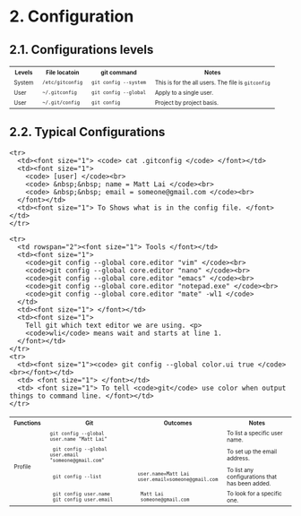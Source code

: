 # 2. Configuration


## 2.1. Configurations levels

<table>
  <tr>
    <th><font size="1">Levels</font></th>	
    <th><font size="1">File locatoin</font></th>	    
    <th><font size="1">git command</font></th>	      
    <th><font size="1">Notes</font></th>	            
  </tr>
  <tr>
  <tr>
    <td><font size="1">System</font></td>
    <td><font size="1"><code>/etc/gitconfig</code></font></td>
    <td><font size="1"><code>git config --system</code></font></td>
    <td><font size="1">
      This is for the all users. The file is <code>gitconfig</code>
    </font></td>            
  </tr>
  <tr>
    <td><font size="1">User</font></td>
    <td><font size="1"><code>~/.gitconfig</code></font></td>
    <td><font size="1"><code>git config --global</code></font></td>
    <td><font size="1">
      Apply to a single user. 
    </font></td>            
  </tr>
  <tr>
    <td><font size="1">User</font></td>
    <td><font size="1"><code>~<my_project>/.git/config</code></font></td>
    <td><font size="1"><code>git config </code></font></td>    
    <td><font size="1">
      Project by project basis. 
    </font></td>            
  </tr>
</table>


## 2.2. Typical Configurations

<table>
    <tr>
    <th><font size="1">Functions </font></th>	
    <th><font size="1">Git </font></th>	
    <th><font size="1">Outcomes </font></th>	    
    <th><font size="1">Notes </font></th>	
    </tr>
    <tr>
      <td rowspan="5"><font size="1"> Profile </font></td>
      <td><font size="1"> <code>git config --global user.name "Matt Lai"</code></td>      
      <td><font size="1"> </font></td>	     
      <td><font size="1"> To list a specific user name. </font></td> 
    </tr>	  
    <tr>
      <td><font size="1"><code> git config --global user.email "someone@gmail.com" </code> <br></font></td>
      <td><font size="1"> </font></td>	     
      <td><font size="1"> To set up the email address. </font></td>
    </tr>
    <tr>
      <td><font size="1"><code> git config --list </code> <br></font></td>
      <td><font size="1"> 
        <code>user.name=Matt Lai</code><br>
        <code>user.email=someone@gmail.com</code>        
      </font></td>	     
      <td><font size="1"> To list any configurations that has been added. </font></td>
    </tr>
    <tr>
      <td><font size="1">
        <code> git config user.name </code> <br>
        <code> git config user.email </code>         
      </font></td>
      <td><font size="1"> 
        <code> Matt Lai </code><br>
        <code> someone@gmail.com </code><br>
      </font></td>
      <td><font size="1"> To look for a specific one. </font></td>
    </tr>

    <tr>
      <td><font size="1"> <code> cat .gitconfig </code> </font></td>
      <td><font size="1"> 
        <code> [user] </code><br>
        <code> &nbsp;&nbsp; name = Matt Lai </code><br>
        <code> &nbsp;&nbsp; email = someone@gmail.com </code><br>
      </font></td>
      <td><font size="1"> To Shows what is in the config file. </font></td>
    </tr>

    <tr>
      <td rowspan="2"><font size="1"> Tools </font></td>
      <td><font size="1"> 
        <code>git config --global core.editor "vim" </code><br>
        <code>git config --global core.editor "nano" </code><br>
        <code>git config --global core.editor "emacs" </code><br>        
        <code>git config --global core.editor "notepad.exe" </code><br>  
        <code>git config --global core.editor "mate" -wl1 </code>                
      </td>
      <td><font size="1"> </font></td>
      <td><font size="1"> 
        Tell git which text editor we are using. <p>
        <code>wli</code> means wait and starts at line 1.
      </font></td>
    </tr>
    <tr>
      <td><font size="1"><code> git config --global color.ui true </code> <br></font></td>
      <td> <font size="1"> </font></td>
      <td> <font size="1"> To tell <code>git</code> use color when output things to command line. </font></td>      
    </tr>
</table>

